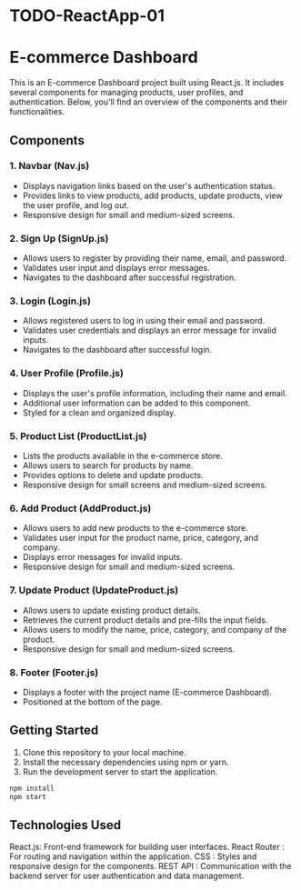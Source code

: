 # TODO-ReactApp-01


# E-commerce Dashboard

This is an E-commerce Dashboard project built using React.js. It includes several components for managing products, user profiles, and authentication. Below, you'll find an overview of the components and their functionalities.

## Components

### 1. Navbar (Nav.js)

- Displays navigation links based on the user's authentication status.
- Provides links to view products, add products, update products, view the user profile, and log out.
- Responsive design for small and medium-sized screens.

### 2. Sign Up (SignUp.js)

- Allows users to register by providing their name, email, and password.
- Validates user input and displays error messages.
- Navigates to the dashboard after successful registration.

### 3. Login (Login.js)

- Allows registered users to log in using their email and password.
- Validates user credentials and displays an error message for invalid inputs.
- Navigates to the dashboard after successful login.

### 4. User Profile (Profile.js)

- Displays the user's profile information, including their name and email.
- Additional user information can be added to this component.
- Styled for a clean and organized display.

### 5. Product List (ProductList.js)

- Lists the products available in the e-commerce store.
- Allows users to search for products by name.
- Provides options to delete and update products.
- Responsive design for small screens and medium-sized screens.

### 6. Add Product (AddProduct.js)

- Allows users to add new products to the e-commerce store.
- Validates user input for the product name, price, category, and company.
- Displays error messages for invalid inputs.
- Responsive design for small and medium-sized screens.

### 7. Update Product (UpdateProduct.js)

- Allows users to update existing product details.
- Retrieves the current product details and pre-fills the input fields.
- Allows users to modify the name, price, category, and company of the product.
- Responsive design for small and medium-sized screens.

### 8. Footer (Footer.js)

- Displays a footer with the project name (E-commerce Dashboard).
- Positioned at the bottom of the page.

## Getting Started

1. Clone this repository to your local machine.
2. Install the necessary dependencies using npm or yarn.
3. Run the development server to start the application.

```bash
npm install
npm start


```

## Technologies Used
React.js: Front-end framework for building user interfaces.
React Router : For routing and navigation within the application.
CSS : Styles and responsive design for the components.
REST API : Communication with the backend server for user authentication and data management.